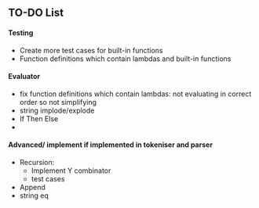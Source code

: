 ## TO-DO List

#### Testing
- Create more test cases for built-in functions
- Function definitions which contain lambdas and built-in functions


#### Evaluator
- fix function definitions which contain lambdas: not evaluating in correct order so not simplifying
- string implode/explode
- If Then Else
- 


#### Advanced/ implement if implemented in tokeniser and parser
- Recursion: 
	- Implement Y combinator
	- test cases
- Append 
- string eq

